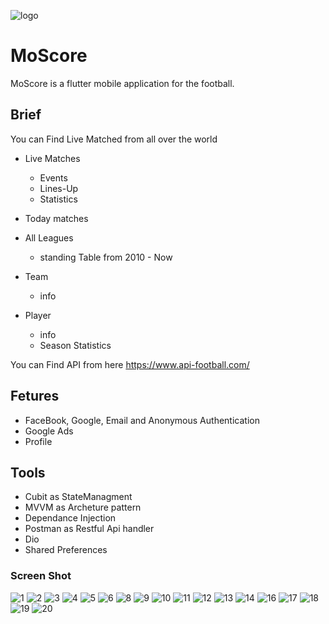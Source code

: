 ![logo](https://user-images.githubusercontent.com/66007646/212796261-00e1791c-b28b-4ef0-95ad-37c390bbc531.png) 
# MoScore


MoScore is a flutter mobile application for the football.

## Brief

You can Find Live Matched from all over the world
- Live Matches
	- Events
	- Lines-Up
	- Statistics

- Today matches
- All Leagues
	- standing Table from 2010 - Now
- Team
	- info
- Player
	- info
	- Season Statistics

You can Find API from here https://www.api-football.com/

## Fetures
- FaceBook, Google, Email and Anonymous Authentication
- Google Ads
- Profile

## Tools
- Cubit as StateManagment 
- MVVM as Archeture pattern
- Dependance Injection
- Postman as Restful Api handler
- Dio
- Shared Preferences

### Screen Shot

![1](https://user-images.githubusercontent.com/66007646/212799157-c4fe6614-6045-447d-8345-476c7a299108.jpg)
![2](https://user-images.githubusercontent.com/66007646/212799161-d9f2b7a6-8dae-4f15-81df-fd1ab1cb4d5b.jpg)
![3](https://user-images.githubusercontent.com/66007646/212799165-a1413dee-893d-4369-9f97-bc82cb290fc9.jpg)
![4](https://user-images.githubusercontent.com/66007646/212799167-d6ec93f5-cf7d-4763-8608-795d13a3961a.jpg)
![5](https://user-images.githubusercontent.com/66007646/212799168-7b65fad3-606a-4ced-bd35-0e6dd8b626f7.jpg)
![6](https://user-images.githubusercontent.com/66007646/212799172-f011f81a-e779-434f-966c-765f51da5c3b.jpg)
![8](https://user-images.githubusercontent.com/66007646/212799175-9d9f1644-8a56-464e-8e10-182a4a9d4702.jpg)
![9](https://user-images.githubusercontent.com/66007646/212799183-a2853aa3-bcb0-4bd5-810a-c19576a1b1d7.jpg)
![10](https://user-images.githubusercontent.com/66007646/212799191-29f33bc5-37bc-4ea4-bc8a-a73fb0be6b15.jpg)
![11](https://user-images.githubusercontent.com/66007646/212799198-78f5eab2-6334-4b90-ba9c-51d94da7a4e9.jpg)
![12](https://user-images.githubusercontent.com/66007646/212799203-283f14c9-6990-4d47-9607-8313a9e0411e.jpg)
![13](https://user-images.githubusercontent.com/66007646/212799208-cd4407b0-e612-442e-ac3e-c46807255e20.jpg)
![14](https://user-images.githubusercontent.com/66007646/212799212-605b259b-6cb6-4773-b33c-1cf140d2c48f.jpg)
![16](https://user-images.githubusercontent.com/66007646/212799215-2daeb356-cc7b-4b54-96a9-871df9af7618.jpg)
![17](https://user-images.githubusercontent.com/66007646/212799217-2887a8aa-5c8b-49cd-9661-84f1d00d7b20.jpg)
![18](https://user-images.githubusercontent.com/66007646/212799220-c7bd2870-2cad-44ee-a23d-472b6cad35fa.jpg)
![19](https://user-images.githubusercontent.com/66007646/212799225-e252995b-8b83-4faf-a821-f49d84851414.jpg)
![20](https://user-images.githubusercontent.com/66007646/212799229-c24d4547-d221-449a-a01a-02175331251d.jpg)




